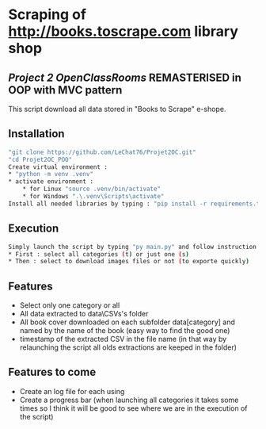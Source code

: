# Scraping of http://books.toscrape.com library shop
## _Project 2 OpenClassRooms_ REMASTERISED in OOP with MVC pattern
This script download all data stored in "Books to Scrape" e-shope.
## Installation
```sh
"git clone https://github.com/LeChat76/Projet2OC.git"
"cd Projet2OC_POO"
Create virtual environment :
* "python -m venv .venv"
* activate environment :
    * for Linux "source .venv/bin/activate"
    * for Windows ".\.venv\Scripts\activate"
Install all needed libraries by typing : "pip install -r requirements.txt"
```
## Execution
```sh
Simply launch the script by typing "py main.py" and follow instruction :
* First : select all categories (t) or just one (s)
* Then : select to download images files or not (to exporte quickly)
```
## Features
- Select only one category or all
- All data extracted to data\CSVs's folder
- All book cover downloaded on each subfolder data\[category] and named by the name of the book (easy way to find the good one)
- timestamp of the extracted CSV in the file name (in that way by relaunching the script all olds
extractions are keeped in the folder)
## Features to come 
 - Create an log file for each using
 - Create a progress bar (when launching all categories it takes some times so I think it will be good to see where we are in the execution of the script)
